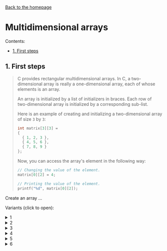 [Back to the homepage](../README.md)

# Multidimensional arrays

Contents:
- [1. First steps](#1-first-steps)

## 1. First steps

> C provides rectangular multidimensional arrays. In C, a two-dimensional array is really a one-dimensional array, each of whose elements is an array.
>
> An array is initialized by a list of initializers in braces. Each row of two-dimensional array is initialized by a corresponding sub-list.
>
> Here is an example of creating and initializing a two-dimensional array of size `3` by `3`:
>
> ```c
> int matrix[3][3] =
> {
>   { 1, 2, 3 },
>   { 4, 5, 6 },
>   { 7, 8, 9 }
> };
> ```
>
> Now, you can access the array's element in the following way:
>
> ```c
> // Changing the value of the element.
> matrix[0][2] = 4;
>
> // Printing the value of the element.
> printf("%d", matrix[0][2]);
> ```

Create an array ...

Variants (click to open):

<details>
<summary>1</summary>
<hr>

<hr>
</details>

<details>
<summary>2</summary>
<hr>

<hr>
</details>

<details>
<summary>3</summary>
<hr>

<hr>
</details>

<details>
<summary>4</summary>
<hr>

<hr>
</details>

<details>
<summary>5</summary>
<hr>

<hr>
</details>

<details>
<summary>6</summary>
<hr>

<hr>
</details>